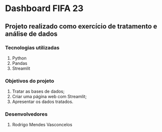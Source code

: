 # Dashboard FIFA 23

## Projeto realizado como exercício de tratamento e análise de dados

### Tecnologias utilizadas
1. Python
2. Pandas
3. Streamlit

### Objetivos do projeto
1. Tratar as bases de dados;
2. Criar uma página web com Streamlit;
3. Apresentar os dados tratados.

### Desenvolvedores
1. Rodrigo Mendes Vasconcelos
